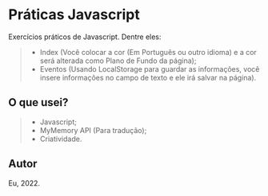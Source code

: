 # Práticas Javascript
Exercícios práticos de Javascript.
Dentre eles:
>- Index (Você colocar a cor (Em Português ou outro idioma) e a cor será alterada como Plano de Fundo da página);
>- Eventos (Usando LocalStorage para guardar as informações, você insere informações no campo de texto e ele irá salvar na página).

## O que usei?
>- Javascript;
>- MyMemory API (Para tradução);
>- Criatividade.

## Autor
Eu, 2022.

